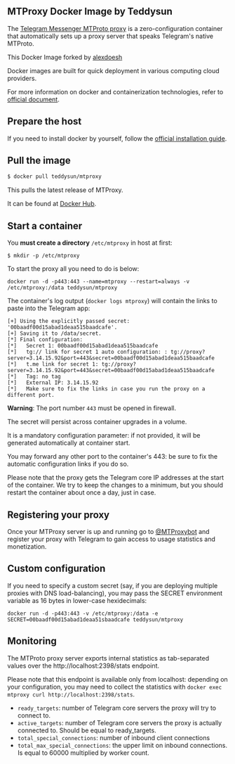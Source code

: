 ## MTProxy Docker Image by Teddysun

The [Telegram Messenger MTProto proxy][1] is a zero-configuration container that automatically sets up a proxy server that speaks Telegram's native MTProto.

This Docker Image forked by [alexdoesh](https://github.com/alexdoesh/mtproxy)

Docker images are built for quick deployment in various computing cloud providers.

For more information on docker and containerization technologies, refer to [official document][2].

## Prepare the host

If you need to install docker by yourself, follow the [official installation guide][3].

## Pull the image

```bash
$ docker pull teddysun/mtproxy
```

This pulls the latest release of MTProxy.

It can be found at [Docker Hub][4].

## Start a container

You **must create a directory**  `/etc/mtproxy` in host at first:

```
$ mkdir -p /etc/mtproxy
```

To start the proxy all you need to do is below:

`docker run -d -p443:443 --name=mtproxy --restart=always -v /etc/mtproxy:/data teddysun/mtproxy`

The container's log output (`docker logs mtproxy`) will contain the links to paste into the Telegram app:

```
[+] Using the explicitly passed secret: '00baadf00d15abad1deaa515baadcafe'.
[+] Saving it to /data/secret.
[*] Final configuration:
[*]   Secret 1: 00baadf00d15abad1deaa515baadcafe
[*]   tg:// link for secret 1 auto configuration: : tg://proxy?server=3.14.15.92&port=443&secret=00baadf00d15abad1deaa515baadcafe
[*]   t.me link for secret 1: tg://proxy?server=3.14.15.92&port=443&secret=00baadf00d15abad1deaa515baadcafe
[*]   Tag: no tag
[*]   External IP: 3.14.15.92
[*]   Make sure to fix the links in case you run the proxy on a different port.
```

**Warning**: The port number `443` must be opened in firewall.

The secret will persist across container upgrades in a volume.

It is a mandatory configuration parameter: if not provided, it will be generated automatically at container start. 

You may forward any other port to the container's 443: be sure to fix the automatic configuration links if you do so.

Please note that the proxy gets the Telegram core IP addresses at the start of the container. We try to keep the changes to a minimum, but you should restart the container about once a day, just in case.

## Registering your proxy

Once your MTProxy server is up and running go to [@MTProxybot](https://t.me/mtproxybot) and register your proxy with Telegram to gain access to usage statistics and monetization.

## Custom configuration

If you need to specify a custom secret (say, if you are deploying multiple proxies with DNS load-balancing), you may pass the SECRET environment variable as 16 bytes in lower-case hexidecimals:

`docker run -d -p443:443 -v /etc/mtproxy:/data -e SECRET=00baadf00d15abad1deaa51sbaadcafe teddysun/mtproxy`

## Monitoring

The MTProto proxy server exports internal statistics as tab-separated values over the http://localhost:2398/stats endpoint.

Please note that this endpoint is available only from localhost: depending on your configuration, you may need to collect the statistics with `docker exec mtproxy curl http://localhost:2398/stats`.

* `ready_targets`: number of Telegram core servers the proxy will try to connect to.
* `active_targets`: number of Telegram core servers the proxy is actually connected to. Should be equal to ready_targets.
* `total_special_connections`: number of inbound client connections
* `total_max_special_connections`: the upper limit on inbound connections. Is equal to 60000 multiplied by worker count.

[1]: https://github.com/TelegramMessenger/MTProxy
[2]: https://docs.docker.com/
[3]: https://docs.docker.com/install/
[4]: https://hub.docker.com/r/teddysun/mtproxy/